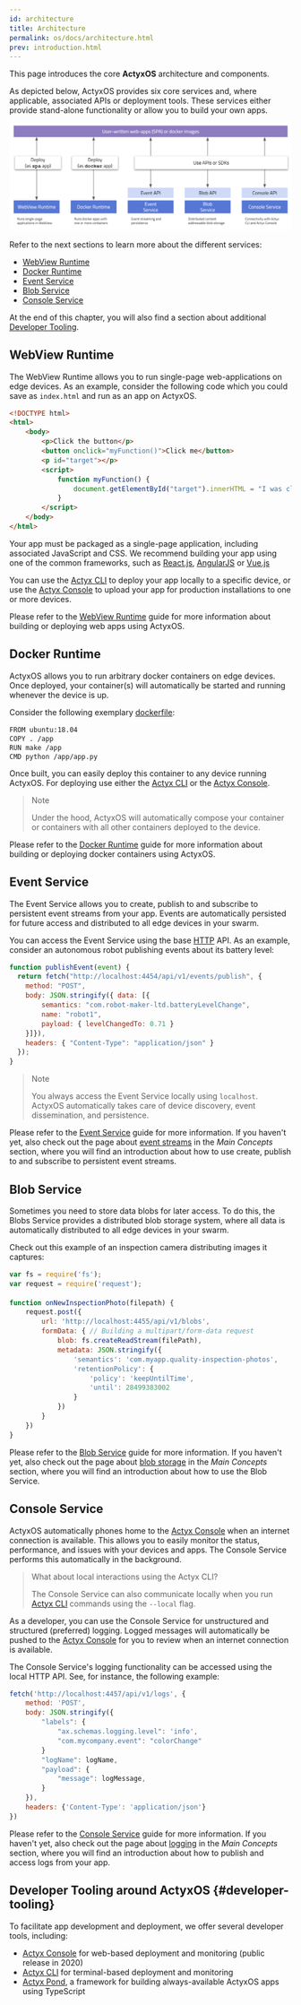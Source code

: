 ```yaml
---
id: architecture
title: Architecture
permalink: os/docs/architecture.html
prev: introduction.html
---
```


This page introduces the core **ActyxOS** architecture and components.

As depicted below, ActyxOS provides six core services and, where applicable, associated APIs or deployment tools. These services either provide stand-alone functionality or allow you to build your own apps.

![ActyxOS Architecture](./images/architecture.png)

Refer to the next sections to learn more about the different services:

- [WebView Runtime](#webview-runtime)
- [Docker Runtime](#docker-runtime)
- [Event Service](#event-service)
- [Blob Service](#blob-service)
- [Console Service](#console-service)

At the end of this chapter, you will also find a section about additional [Developer Tooling](#developer-tooling).

## WebView Runtime

The WebView Runtime allows you to run single-page web-applications on edge devices. As an example, consider the following code which you could save as `index.html` and run as an app on ActyxOS.

```html
<!DOCTYPE html>
<html>
    <body>
        <p>Click the button</p>
        <button onclick="myFunction()">Click me</button>
        <p id="target"></p>
        <script>
            function myFunction() {
                document.getElementById("target").innerHTML = "I was clicked!";
            }
        </script>
    </body>
</html>
```

Your app must be packaged as a single-page application, including associated JavaScript and CSS. We recommend building your app using one of the common frameworks, such as [React.js](https://reactjs.org), [AngularJS](https://angularjs.org) or [Vue.js](https://vuejs.org)

You can use the [Actyx CLI](/os/docs/actyx-cli.html) to deploy your app locally to a specific device, or use the [Actyx Console](/os/docs/actyx-console.html) to upload your app for production installations to one or more devices.

Please refer to the [WebView Runtime](/os/docs/webview-runtime.html) guide for more information about building or deploying web apps using ActyxOS.

## Docker Runtime

ActyxOS allows you to run arbitrary docker containers on edge devices. Once deployed, your container(s) will automatically be started and running whenever the device is up.

Consider the following exemplary [dockerfile](https://docs.docker.com/engine/reference/builder/):

```
FROM ubuntu:18.04
COPY . /app
RUN make /app
CMD python /app/app.py
```

Once built, you can easily deploy this container to any device running ActyxOS. For deploying use either the [Actyx CLI](/os/docs/actyx-cli.html) or the [Actyx Console](/os/docs/actyx-console.html).

> Note
>
> Under the hood, ActyxOS will automatically compose your container or containers with all other containers deployed to the device.

Please refer to the [Docker Runtime](/os/docs/docker-runtime.html) guide for more information about building or deploying docker containers using ActyxOS.

## Event Service

The Event Service allows you to create, publish to and subscribe to persistent event streams from your app. Events are automatically persisted for future access and distributed to all edge devices in your swarm.

You can access the Event Service using the base [HTTP](https://en.wikipedia.org/wiki/HTTP) API. As an example, consider an autonomous robot publishing events about its battery level:

```javascript
function publishEvent(event) {
  return fetch("http://localhost:4454/api/v1/events/publish", {
    method: "POST",
    body: JSON.stringify({ data: [{
        semantics: "com.robot-maker-ltd.batteryLevelChange",
        name: "robot1",
        payload: { levelChangedTo: 0.71 }
    }]}),
    headers: { "Content-Type": "application/json" }
  });
}
```

> Note
> 
> You always access the Event Service locally using `localhost`. ActyxOS automatically takes care of device discovery, event dissemination, and persistence.

Please refer to the [Event Service](/os/docs/event-service.html) guide for more information. If you haven't yet, also check out the page about [event streams](/os/docs/event-streams.html) in the _Main Concepts_ section, where you will find an introduction about how to use create, publish to and subscribe to persistent event streams.

## Blob Service

Sometimes you need to store data blobs for later access. To do this, the Blobs Service provides a distributed blob storage system, where all data is automatically distributed to all edge devices in your swarm.

Check out this example of an inspection camera distributing images it captures:

```js
var fs = require('fs');
var request = require('request');

function onNewInspectionPhoto(filepath) {
    request.post({
        url: 'http://localhost:4455/api/v1/blobs',
        formData: { // Building a multipart/form-data request
            blob: fs.createReadStream(filePath),
            metadata: JSON.stringify({
                'semantics': 'com.myapp.quality-inspection-photos',
                'retentionPolicy': {
                    'policy': 'keepUntilTime',
                    'until': 28499383002
                }
            })
        }
    })
}
```

Please refer to the [Blob Service](/os/docs/blob-service.html) guide for more information. If you haven't yet, also check out the page about [blob storage](/os/docs/blob-storage.html) in the _Main Concepts_ section, where you will find an introduction about how to use the Blob Service.

## Console Service

ActyxOS automatically phones home to the [Actyx Console](/os/docs/actyx-console.html) when an internet connection is available. This allows you to easily monitor the status, performance, and issues with your devices and apps. The Console Service performs this automatically in the background.

> What about local interactions using the Actyx CLI?
>
> The Console Service can also communicate locally when you run [Actyx CLI](/os/docs/actyx-cli.html) commands using the `--local` flag.

As a developer, you can use the Console Service for unstructured and structured (preferred) logging. Logged messages will automatically be pushed to the [Actyx Console](/os/docs/actyx-console.html) for you to review when an internet connection is available. 

The Console Service's logging functionality can be accessed using the local HTTP API. See, for instance, the following example:

```js
fetch('http://localhost:4457/api/v1/logs', {
    method: 'POST',
    body: JSON.stringify({
        "labels": {
            "ax.schemas.logging.level": 'info',
            "com.mycompany.event": "colorChange"
        }
        "logName": logName,
        "payload": {
            "message": logMessage,
        }
    }),
    headers: {'Content-Type': 'application/json'}
})
```

Please refer to the [Console Service](/os/docs/console-service.html) guide for more information. If you haven't yet, also check out the page about [logging](/os/docs/logging.html) in the _Main Concepts_ section, where you will find an introduction about how to publish and access logs from your app.

## Developer Tooling around ActyxOS {#developer-tooling}

To facilitate app development and deployment, we offer several developer tools, including:

- [Actyx Console](/os/docs/actyx-console.html) for web-based deployment and monitoring (public release in 2020)
- [Actyx CLI](/os/docs/actyx-cli.html) for terminal-based deployment and monitoring
- [Actyx Pond](/pond), a framework for building always-available ActyxOS apps using TypeScript
